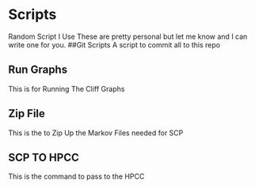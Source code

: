 # Scripts
Random Script I Use
These are pretty personal but let me know and I can write one for you.
##Git Scripts
A script to commit all to this repo
## Run Graphs
This is for Running The Cliff Graphs 
## Zip File
This is the to Zip Up the Markov Files needed for SCP
## SCP TO HPCC
This is the command to pass to the HPCC
